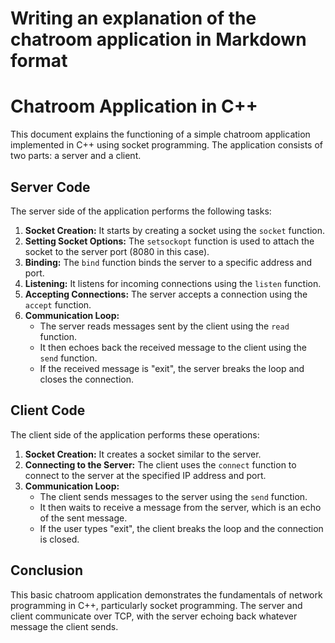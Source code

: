 # Writing an explanation of the chatroom application in Markdown format

# Chatroom Application in C++

This document explains the functioning of a simple chatroom application implemented in C++ using socket programming. The application consists of two parts: a server and a client.

## Server Code

The server side of the application performs the following tasks:

1. **Socket Creation:** It starts by creating a socket using the `socket` function.
2. **Setting Socket Options:** The `setsockopt` function is used to attach the socket to the server port (8080 in this case).
3. **Binding:** The `bind` function binds the server to a specific address and port.
4. **Listening:** It listens for incoming connections using the `listen` function.
5. **Accepting Connections:** The server accepts a connection using the `accept` function.
6. **Communication Loop:**
   - The server reads messages sent by the client using the `read` function.
   - It then echoes back the received message to the client using the `send` function.
   - If the received message is "exit", the server breaks the loop and closes the connection.

## Client Code

The client side of the application performs these operations:

1. **Socket Creation:** It creates a socket similar to the server.
2. **Connecting to the Server:** The client uses the `connect` function to connect to the server at the specified IP address and port.
3. **Communication Loop:**
   - The client sends messages to the server using the `send` function.
   - It then waits to receive a message from the server, which is an echo of the sent message.
   - If the user types "exit", the client breaks the loop and the connection is closed.

## Conclusion

This basic chatroom application demonstrates the fundamentals of network programming in C++, particularly socket programming. The server and client communicate over TCP, with the server echoing back whatever message the client sends.

